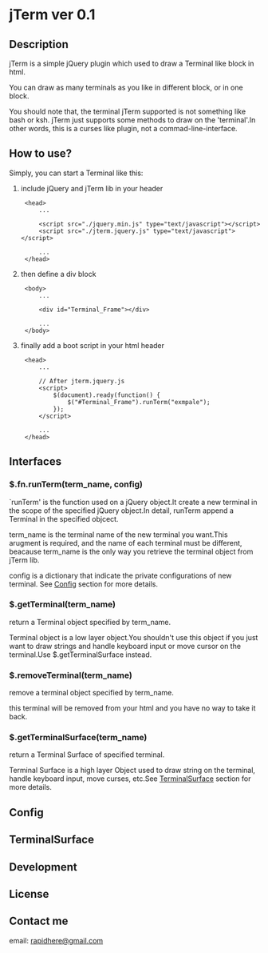 jTerm ver 0.1
=============

Description
-----------

jTerm is a simple jQuery plugin which used to draw a Terminal like block in html.

You can draw as many terminals as you like in different block, or in one block.

You should note that, the terminal jTerm supported is not something like bash or ksh.
jTerm just supports some methods to draw on the 'terminal'.In other words, this is a
curses like plugin, not a commad-line-interface.

How to use?
-----------
Simply, you can start a Terminal like this:

1. include jQuery and jTerm lib in your header

        <head>
            ...

            <script src="./jquery.min.js" type="text/javascript"></script>
            <script src="./jterm.jquery.js" type="text/javascript"></script>

            ...
        </head>

2. then define a div block

        <body>
            ...

            <div id="Terminal_Frame"></div>

            ...
        </body>

3. finally add a boot script in your html header

        <head>
            ...

            // After jterm.jquery.js
            <script>
                $(document).ready(function() {
                    $("#Terminal_Frame").runTerm("exmpale");
                });
            </script>

            ...
        </head>

Interfaces
----------
### $.fn.runTerm(term_name, config)
`runTerm' is the function used on a jQuery object.It create a new terminal in the scope of the specified jQuery object.In detail, runTerm append a Terminal in the specified objcect.

term_name is the terminal name of the new terminal you want.This arugment is required, and the name of each terminal must be different, beacause term_name is the only way you retrieve the terminal object from jTerm lib.

config is a dictionary that indicate the private configurations of new terminal. See [Config](#Config) section for more details.


### $.getTerminal(term_name)
return a Terminal object specified by term_name.

Terminal object is a low layer object.You shouldn't use this object if you just want to draw strings and handle keyboard input or move cursor on the terminal.Use $.getTerminalSurface instead.

### $.removeTerminal(term_name)
remove a terminal object specified by term_name.

this terminal will be removed from your html and you have no way to take it back.

### $.getTerminalSurface(term_name)
return a Terminal Surface of specified terminal.

Terminal Surface is a high layer Object used to draw string on the terminal, handle keyboard input, move curses, etc.See [TerminalSurface](#TerminalSurface) section for more details.

Config
------

TerminalSurface
---------------

Development
-----------

License
-------

Contact me
----------
email: rapidhere@gmail.com

